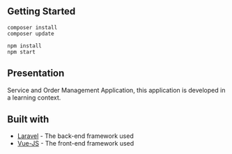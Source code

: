 ## Getting Started

```
composer install
composer update

npm install
npm start
```

## Presentation

Service and Order Management Application, this application is developed in a learning context.


## Built with

- [Laravel](https://laravel.com/) - The back-end framework used
- [Vue-JS](https://vuejs.org/) - The front-end framework used 


